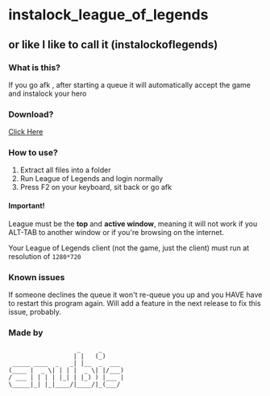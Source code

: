 # instalock_league_of_legends
## or like I like to call it (instalockoflegends)

### What is this?
If you go afk , after starting a queue it will automatically accept the game and instalock your hero

### Download?
[Click Here](https://github.com/xlcanubis/instalock_league_of_legends/raw/master/instalockoflegends.zip)

### How to use?
1. Extract all files into a folder
2. Run League of Legends and login normally
3. Press F2 on your keyboard, sit back or go afk

#### Important!
League must be the **top** and **active window**, meaning it will not work if you ALT-TAB to another window or if you're browsing on the internet.

Your League of Legends client (not the game, just the client) must run at resolution of `1280*720`



### Known issues
If someone declines the queue it won't re-queue you up and you HAVE have to restart this program again.
Will add a feature in the next release to fix this issue, probably.

### Made by
```
                   _     _      
                  | |   (_)     
 _____ ____  _   _| |__  _  ___ 
(____ |  _ \| | | |  _ \| |/___)
/ ___ | | | | |_| | |_) ) |___ |
\_____|_| |_|____/|____/|_(___/ 
                                
```
